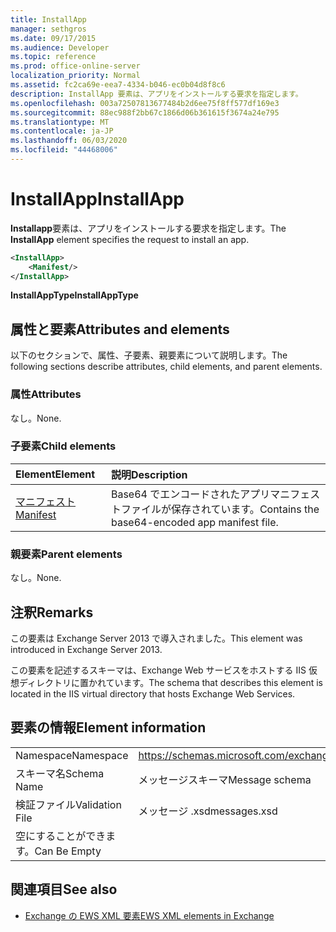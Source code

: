 ```yaml
---
title: InstallApp
manager: sethgros
ms.date: 09/17/2015
ms.audience: Developer
ms.topic: reference
ms.prod: office-online-server
localization_priority: Normal
ms.assetid: fc2ca69e-eea7-4334-b046-ec0b04d8f8c6
description: InstallApp 要素は、アプリをインストールする要求を指定します。
ms.openlocfilehash: 003a72507813677484b2d6ee75f8ff577df169e3
ms.sourcegitcommit: 88ec988f2bb67c1866d06b361615f3674a24e795
ms.translationtype: MT
ms.contentlocale: ja-JP
ms.lasthandoff: 06/03/2020
ms.locfileid: "44468006"
---
```

# <a name="installapp"></a><span data-ttu-id="e502f-103">InstallApp</span><span class="sxs-lookup"><span data-stu-id="e502f-103">InstallApp</span></span>

<span data-ttu-id="e502f-104">**Installapp**要素は、アプリをインストールする要求を指定します。</span><span class="sxs-lookup"><span data-stu-id="e502f-104">The **InstallApp** element specifies the request to install an app.</span></span> 
  
```XML
<InstallApp>
    <Manifest/>
</InstallApp>
```

 <span data-ttu-id="e502f-105">**InstallAppType**</span><span class="sxs-lookup"><span data-stu-id="e502f-105">**InstallAppType**</span></span>
## <a name="attributes-and-elements"></a><span data-ttu-id="e502f-106">属性と要素</span><span class="sxs-lookup"><span data-stu-id="e502f-106">Attributes and elements</span></span>

<span data-ttu-id="e502f-107">以下のセクションで、属性、子要素、親要素について説明します。</span><span class="sxs-lookup"><span data-stu-id="e502f-107">The following sections describe attributes, child elements, and parent elements.</span></span>
  
### <a name="attributes"></a><span data-ttu-id="e502f-108">属性</span><span class="sxs-lookup"><span data-stu-id="e502f-108">Attributes</span></span>

<span data-ttu-id="e502f-109">なし。</span><span class="sxs-lookup"><span data-stu-id="e502f-109">None.</span></span>
  
### <a name="child-elements"></a><span data-ttu-id="e502f-110">子要素</span><span class="sxs-lookup"><span data-stu-id="e502f-110">Child elements</span></span>

|<span data-ttu-id="e502f-111">**Element**</span><span class="sxs-lookup"><span data-stu-id="e502f-111">**Element**</span></span>|<span data-ttu-id="e502f-112">**説明**</span><span class="sxs-lookup"><span data-stu-id="e502f-112">**Description**</span></span>|
|:-----|:-----|
|[<span data-ttu-id="e502f-113">マニフェスト</span><span class="sxs-lookup"><span data-stu-id="e502f-113">Manifest</span></span>](manifest.md) <br/> |<span data-ttu-id="e502f-114">Base64 でエンコードされたアプリマニフェストファイルが保存されています。</span><span class="sxs-lookup"><span data-stu-id="e502f-114">Contains the base64-encoded app manifest file.</span></span>  <br/> |
   
### <a name="parent-elements"></a><span data-ttu-id="e502f-115">親要素</span><span class="sxs-lookup"><span data-stu-id="e502f-115">Parent elements</span></span>

<span data-ttu-id="e502f-116">なし。</span><span class="sxs-lookup"><span data-stu-id="e502f-116">None.</span></span>
  
## <a name="remarks"></a><span data-ttu-id="e502f-117">注釈</span><span class="sxs-lookup"><span data-stu-id="e502f-117">Remarks</span></span>

<span data-ttu-id="e502f-118">この要素は Exchange Server 2013 で導入されました。</span><span class="sxs-lookup"><span data-stu-id="e502f-118">This element was introduced in Exchange Server 2013.</span></span>
  
<span data-ttu-id="e502f-119">この要素を記述するスキーマは、Exchange Web サービスをホストする IIS 仮想ディレクトリに置かれています。</span><span class="sxs-lookup"><span data-stu-id="e502f-119">The schema that describes this element is located in the IIS virtual directory that hosts Exchange Web Services.</span></span>
  
## <a name="element-information"></a><span data-ttu-id="e502f-120">要素の情報</span><span class="sxs-lookup"><span data-stu-id="e502f-120">Element information</span></span>

|||
|:-----|:-----|
|<span data-ttu-id="e502f-121">Namespace</span><span class="sxs-lookup"><span data-stu-id="e502f-121">Namespace</span></span>  <br/> |https://schemas.microsoft.com/exchange/services/2006/messages  <br/> |
|<span data-ttu-id="e502f-122">スキーマ名</span><span class="sxs-lookup"><span data-stu-id="e502f-122">Schema Name</span></span>  <br/> |<span data-ttu-id="e502f-123">メッセージスキーマ</span><span class="sxs-lookup"><span data-stu-id="e502f-123">Message schema</span></span>  <br/> |
|<span data-ttu-id="e502f-124">検証ファイル</span><span class="sxs-lookup"><span data-stu-id="e502f-124">Validation File</span></span>  <br/> |<span data-ttu-id="e502f-125">メッセージ .xsd</span><span class="sxs-lookup"><span data-stu-id="e502f-125">messages.xsd</span></span>  <br/> |
|<span data-ttu-id="e502f-126">空にすることができます。</span><span class="sxs-lookup"><span data-stu-id="e502f-126">Can Be Empty</span></span>  <br/> ||
   
## <a name="see-also"></a><span data-ttu-id="e502f-127">関連項目</span><span class="sxs-lookup"><span data-stu-id="e502f-127">See also</span></span>



- [<span data-ttu-id="e502f-128">Exchange の EWS XML 要素</span><span class="sxs-lookup"><span data-stu-id="e502f-128">EWS XML elements in Exchange</span></span>](ews-xml-elements-in-exchange.md)

